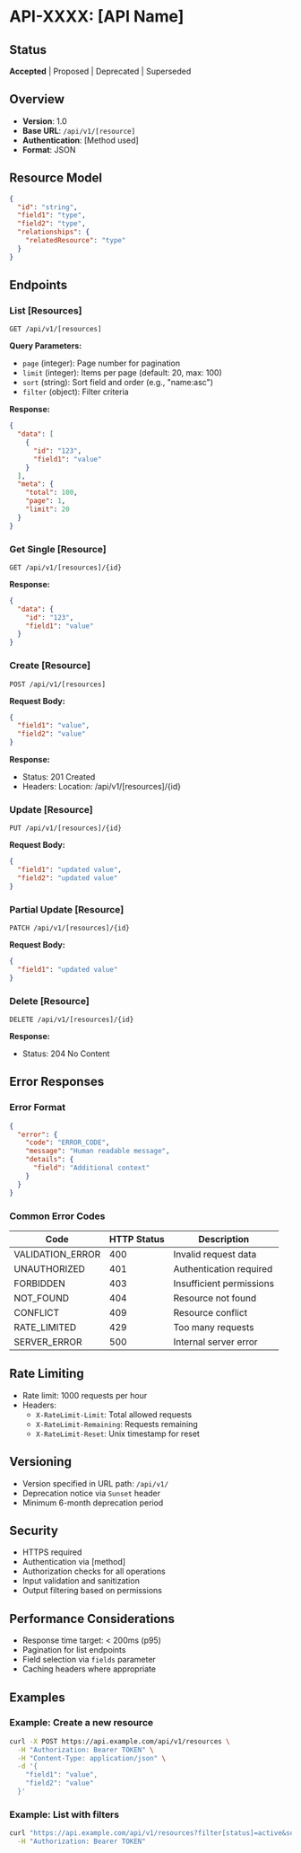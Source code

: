 # API-XXXX: [API Name]

## Status
**Accepted** | Proposed | Deprecated | Superseded

## Overview
- **Version**: 1.0
- **Base URL**: `/api/v1/[resource]`
- **Authentication**: [Method used]
- **Format**: JSON

## Resource Model
```json
{
  "id": "string",
  "field1": "type",
  "field2": "type",
  "relationships": {
    "relatedResource": "type"
  }
}
```

## Endpoints

### List [Resources]
```
GET /api/v1/[resources]
```

**Query Parameters:**
- `page` (integer): Page number for pagination
- `limit` (integer): Items per page (default: 20, max: 100)
- `sort` (string): Sort field and order (e.g., "name:asc")
- `filter` (object): Filter criteria

**Response:**
```json
{
  "data": [
    {
      "id": "123",
      "field1": "value"
    }
  ],
  "meta": {
    "total": 100,
    "page": 1,
    "limit": 20
  }
}
```

### Get Single [Resource]
```
GET /api/v1/[resources]/{id}
```

**Response:**
```json
{
  "data": {
    "id": "123",
    "field1": "value"
  }
}
```

### Create [Resource]
```
POST /api/v1/[resources]
```

**Request Body:**
```json
{
  "field1": "value",
  "field2": "value"
}
```

**Response:** 
- Status: 201 Created
- Headers: Location: /api/v1/[resources]/{id}

### Update [Resource]
```
PUT /api/v1/[resources]/{id}
```

**Request Body:**
```json
{
  "field1": "updated value",
  "field2": "updated value"
}
```

### Partial Update [Resource]
```
PATCH /api/v1/[resources]/{id}
```

**Request Body:**
```json
{
  "field1": "updated value"
}
```

### Delete [Resource]
```
DELETE /api/v1/[resources]/{id}
```

**Response:** 
- Status: 204 No Content

## Error Responses

### Error Format
```json
{
  "error": {
    "code": "ERROR_CODE",
    "message": "Human readable message",
    "details": {
      "field": "Additional context"
    }
  }
}
```

### Common Error Codes
| Code | HTTP Status | Description |
|------|-------------|-------------|
| VALIDATION_ERROR | 400 | Invalid request data |
| UNAUTHORIZED | 401 | Authentication required |
| FORBIDDEN | 403 | Insufficient permissions |
| NOT_FOUND | 404 | Resource not found |
| CONFLICT | 409 | Resource conflict |
| RATE_LIMITED | 429 | Too many requests |
| SERVER_ERROR | 500 | Internal server error |

## Rate Limiting
- Rate limit: 1000 requests per hour
- Headers:
  - `X-RateLimit-Limit`: Total allowed requests
  - `X-RateLimit-Remaining`: Requests remaining
  - `X-RateLimit-Reset`: Unix timestamp for reset

## Versioning
- Version specified in URL path: `/api/v1/`
- Deprecation notice via `Sunset` header
- Minimum 6-month deprecation period

## Security
- HTTPS required
- Authentication via [method]
- Authorization checks for all operations
- Input validation and sanitization
- Output filtering based on permissions

## Performance Considerations
- Response time target: < 200ms (p95)
- Pagination for list endpoints
- Field selection via `fields` parameter
- Caching headers where appropriate

## Examples

### Example: Create a new resource
```bash
curl -X POST https://api.example.com/api/v1/resources \
  -H "Authorization: Bearer TOKEN" \
  -H "Content-Type: application/json" \
  -d '{
    "field1": "value",
    "field2": "value"
  }'
```

### Example: List with filters
```bash
curl "https://api.example.com/api/v1/resources?filter[status]=active&sort=created_at:desc&limit=10" \
  -H "Authorization: Bearer TOKEN"
```
